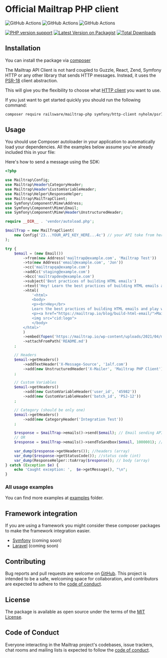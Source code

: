 Official Mailtrap PHP client
===============
![GitHub Actions](https://github.com/railsware/mailtrap-php/actions/workflows/ci.yml/badge.svg) 
![GitHub Actions](https://github.com/railsware/mailtrap-php/actions/workflows/ci-phpunit.yml/badge.svg)
![GitHub Actions](https://github.com/railsware/mailtrap-php/actions/workflows/ci-psalm.yaml/badge.svg)

[![PHP version support](https://img.shields.io/packagist/dependency-v/railsware/mailtrap-php/php?style=flat)](https://packagist.org/packages/railsware/mailtrap-php)
[![Latest Version on Packagist](https://img.shields.io/packagist/v/railsware/mailtrap-php.svg?style=flat)](https://packagist.org/packages/railsware/mailtrap-php)
[![Total Downloads](https://img.shields.io/packagist/dt/railsware/mailtrap-php.svg?style=flat)](https://packagist.org/packages/railsware/mailtrap-php)


## Installation
You can install the package via [composer](http://getcomposer.org/)

The Mailtrap API Client is not hard coupled to Guzzle, React, Zend, Symfony HTTP or any other library that sends
HTTP messages. Instead, it uses the [PSR-18](https://www.php-fig.org/psr/psr-18/) client abstraction.

This will give you the flexibility to choose what [HTTP client](https://docs.php-http.org/en/latest/clients.html) you want to use.

If you just want to get started quickly you should run the following command:

```bash
composer require railsware/mailtrap-php symfony/http-client nyholm/psr7
```

## Usage
You should use Composer autoloader in your application to automatically load your dependencies. 
All the examples below assume you've already included this in your file:

Here's how to send a message using the SDK:

```php
<?php

use Mailtrap\Config;
use Mailtrap\Header\CategoryHeader;
use Mailtrap\Header\CustomVariableHeader;
use Mailtrap\Helper\ResponseHelper;
use Mailtrap\MailTrapClient;
use Symfony\Component\Mime\Address;
use Symfony\Component\Mime\Email;
use Symfony\Component\Mime\Header\UnstructuredHeader;

require __DIR__ . 'vendor/autoload.php';

$mailTrap = new MailTrapClient(
    new Config('23...YOUR_API_KEY_HERE...4c') // your API toke from here https://mailtrap.io/api-tokens
);

try {
    $email = (new Email())
        ->from(new Address('mailtrap@example.com', 'Mailtrap Test'))
        ->to(new Address('email@example.com', 'Jon'))
        ->cc('mailtrapqa@example.com')
        ->addCc('staging@example.com')
        ->bcc('mailtrapdev@example.com')
        ->subject('Best practices of building HTML emails')
        ->text('Hey! Learn the best practices of building HTML emails and play with ready-to-go templates. Mailtrap’s Guide on How to Build HTML Email is live on our blog')
        ->html(
            '<html>
            <body>
            <p><br>Hey</br>
            Learn the best practices of building HTML emails and play with ready-to-go templates.</p>
            <p><a href="https://mailtrap.io/blog/build-html-email/">Mailtrap’s Guide on How to Build HTML Email</a> is live on our blog</p>
            <img src="cid:logo">
            </body>
        </html>'
        )
        ->embed(fopen('https://mailtrap.io/wp-content/uploads/2021/04/mailtrap-new-logo.svg', 'r'), 'logo', 'image/svg+xml')
        ->attachFromPath('README.md')
    ;

    // Headers
    $email->getHeaders()
        ->addTextHeader('X-Message-Source', '1alf.com')
        ->add(new UnstructuredHeader('X-Mailer', 'Mailtrap PHP Client')) // the same as addTextHeader
    ;

    // Custom Variables
    $email->getHeaders()
        ->add(new CustomVariableHeader('user_id', '45982'))
        ->add(new CustomVariableHeader('batch_id', 'PSJ-12'))
    ;

    // Category (should be only one)
    $email->getHeaders()
        ->add(new CategoryHeader('Integration Test'))
    ;

    $response = $mailTrap->emails()->send($email); // Email sending API (real)
    // OR
    $response = $mailTrap->emails()->sendToSandbox($email, 1000001); // Email Testing API (sandbox). Required second param -> inbox_id

    var_dump($response->getHeaders()); //headers (array)
    var_dump($response->getStatusCode()); //status code (int)
    var_dump(ResponseHelper::toArray($response)); // body (array)
} catch (Exception $e) {
    echo 'Caught exception: ',  $e->getMessage(), "\n";
}
```

### All usage examples

You can find more examples at [examples](examples) folder.


## Framework integration

If you are using a framework you might consider these composer packages to make the framework integration easier.

* [Symfony](src/integration/symfony) (coming soon)
* [Laravel](src/integration/symfony) (coming soon)

## Contributing

Bug reports and pull requests are welcome on [GitHub](https://github.com/railsware/mailtrap-php). This project is intended to be a safe, welcoming space for collaboration, and contributors are expected to adhere to the [code of conduct](CODE_OF_CONDUCT.md).

## License

The package is available as open source under the terms of the [MIT License](https://opensource.org/licenses/MIT).

## Code of Conduct

Everyone interacting in the Mailtrap project's codebases, issue trackers, chat rooms and mailing lists is expected to follow the [code of conduct](CODE_OF_CONDUCT.md).